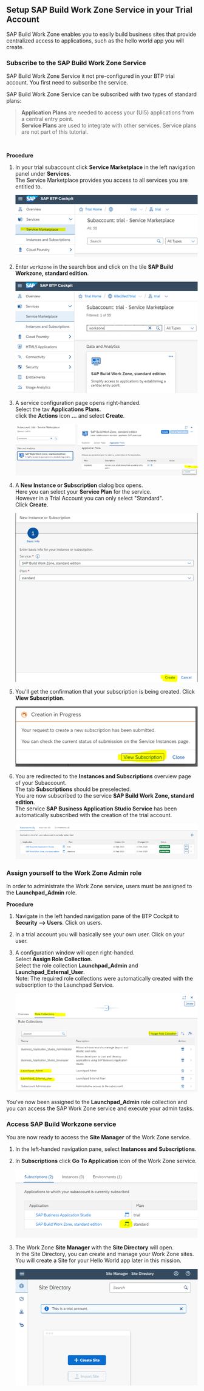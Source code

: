 ## Setup SAP Build Work Zone Service in your Trial Account

SAP Build Work Zone enables you to easily build business sites that provide centralized access to applications, such as the hello world app you will create.

### Subscribe to the SAP Build Work Zone Service

SAP Build Work Zone Service it not pre-configured in your BTP trial account. You first need to subscribe the service.

SAP Build Work Zone Service can be subscribed with two types of standard plans: <br>
>**Application Plans** are needed to access your (UI5) applications from a central entry point. <br>
>**Service Plans**  are used to integrate with other services. Service plans are not part of this tutorial.
<br>

**Procedure**

1. In your trial subaccount click **Service Marketplace** in the left navigation panel under **Services**. <br>
   The Service Marketplace provides you access to all services you are entitled to.

     ![](images/t5_servicemp.png)
  
2. Enter <code>workzone</code> in the search box and click on the tile **SAP Build Workzone, standard edition**. <br>
  
     ![](images/t6_findworkzone.png)

3.  A service configuration page opens right-handed. <br>
    Select the tav **Applications Plans**. <br>
    click the **Actions** icon **...**  and select **Create**.

    ![](images/t7_create_instance.png)

4. A **New Instance or Subscription** dialog box opens. <br>
   Here you can select your **Service Plan** for the service.  <br>
   However in a Trial Account you can only select "Standard".  <br>
   Click **Create**.

     ![](images/t8_serviceplan.png)

5. You'll get the confirmation that your subscription is being created. Click **View Subscription**. 

    ![](images/t9_view_subscription.png)
   
6.  You are redirected to the **Instances and Subscriptions** overview page of your Subaccount. <br>
    The tab **Subscriptions** should be preselected.  <br>
    You are now subscribed to the service **SAP Build Work Zone, standard edition**. <br>
    The service **SAP Business Application Studio Service** has been automatically subscribed with the creation of the trial account.

    ![](images/t10_wz_subscription.png)
   


### Assign yourself to the Work Zone Admin role


In order to administrate the Work Zone service, users must be assigned to the **Launchpad_Admin** role. 

**Procedure**

1. Navigate in the left handed navigation pane of the BTP Cockpit to **Security --> Users**. Click on users.

2. In a trial account you will basically see your own user. Click on your user. 

3. A configuration window will open right-handed. <br>
   Select **Assign Role Collection**. <br>
   Select the role collection **Launchpad_Admin** and **Launchpad_External_User**. <br>
   Note: The required role collections were automatically created with the subscription to the Launchpad Service. <br>

     ![](images/t11_assign_rolec.png)


You've now been assigned to the **Launchpad_Admin** role collection and you can access the SAP Work Zone service and execute your admin tasks. <br>


### Access SAP Build Workzone service 

You are now ready to access the **Site Manager** of the Work Zone service.

1. In the left-handed navigation pane, select **Instances and Subscriptions**. 

2. In **Subscriptions** click  **Go To Application** icon of the  Work Zone service. 
  
     ![](images/t12_openwz.png)

3. The Work Zone **Site Manager** with the **Site Directory** will open. <br>
   In the Site Directory, you can create and manage your Work Zone sites. 
   You will create a Site for your Hello World app later in this mission.

     ![](images/t13_site_directory.png)
     

